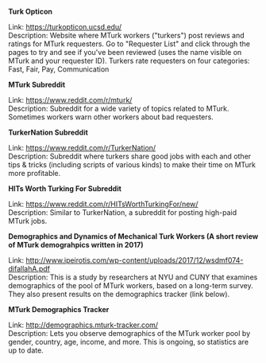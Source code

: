 **Turk Opticon**

Link: https://turkopticon.ucsd.edu/  
Description: Website where MTurk workers ("turkers") post reviews and ratings for MTurk requesters. Go to "Requester List"
and click through the pages to try and see if you've been reviewed (uses the name visible on MTurk and your requester ID).
Turkers rate requesters on four categories: Fast, Fair, Pay, Communication

**MTurk Subreddit**

Link: https://www.reddit.com/r/mturk/  
Description: Subreddit for a wide variety of topics related to MTurk. Sometimes workers warn other workers about bad
requesters.

**TurkerNation Subreddit**

Link: https://www.reddit.com/r/TurkerNation/  
Description: Subreddit where turkers share good jobs with each and other tips & tricks (including scripts of various kinds)
to make their time on MTurk more profitable.

**HITs Worth Turking For Subreddit**

Link: https://www.reddit.com/r/HITsWorthTurkingFor/new/  
Description: Similar to TurkerNation, a subreddit for posting high-paid MTurk jobs.

**Demographics and Dynamics of Mechanical Turk Workers (A short review of MTurk demograhpics written in 2017)**

Link: http://www.ipeirotis.com/wp-content/uploads/2017/12/wsdmf074-difallahA.pdf  
Description: This is a study by researchers at NYU and CUNY that examines demographics of the pool of MTurk workers, based on a long-term survey. They also present results on the demographics tracker (link below).

**MTurk Demographics Tracker**

Link: http://demographics.mturk-tracker.com/  
Description: Lets you observe demographics of the MTurk worker pool by gender, country, age, income, and more. This is ongoing, so statistics are up to date.
